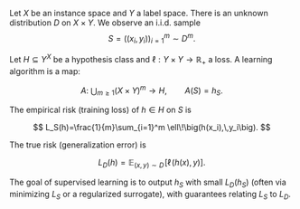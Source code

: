 Let $X$ be an instance space and $Y$ a label space. There is an unknown distribution $D$ on $X\times Y$. We observe an i.i.d. sample
$$
S=\big((x_i,y_i)\big)_{i=1}^m \sim D^m .
$$

Let $H\subseteq Y^{X}$ be a hypothesis class and $\ell:Y\times Y\to\mathbb{R}_+$ a loss. A learning algorithm is a map:

$$
A:\ \bigcup_{m\ge 1}(X\times Y)^m \to H,\qquad A(S)=h_S .
$$

The empirical risk (training loss) of $h\in H$ on $S$ is

$$
L_S(h)=\frac{1}{m}\sum_{i=1}^m \ell\!\big(h(x_i),\,y_i\big).
$$

The true risk (generalization error) is

$$
L_D(h)=\mathbb{E}_{(x,y)\sim D}\!\left[\ell\!\big(h(x),y\big)\right].
$$

The goal of supervised learning is to output $h_S$ with small $L_D(h_S)$ (often via minimizing $L_S$ or a regularized surrogate), with guarantees relating $L_S$ to $L_D$.
